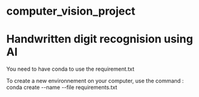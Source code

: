 # computer_vision_project

# Handwritten digit recognision using AI 

You need to have conda to use the requirement.txt

To create a new environnement on your computer, use the command : conda create --name <env> --file requirements.txt

